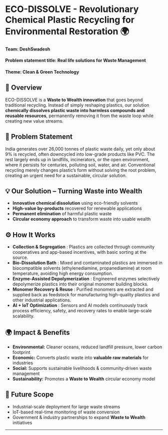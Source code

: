 # ECO-DISSOLVE - Revolutionary Chemical Plastic Recycling for Environmental Restoration  🌍
#### **Team:** DeshSwadesh 
#### **Problem statement title:** Real life solutions for Waste Management
#### **Theme:** Clean & Green Technology


## 🚀 Overview  
ECO-DISSOLVE is a **Waste to Wealth innovation** that goes beyond traditional recycling. Instead of simply reshaping plastics, our solution **chemically dissolves plastic waste into harmless compounds and reusable resources**, permanently removing it from the waste loop while creating new value streams.  



## 🌱 Problem Statement  
India generates over 26,000 tonnes of plastic waste daily, yet only about 9% is recycled, often downcycled into low-grade products like PVC. The rest largely ends up in landfills, incinerators, or the open environment, where it persists for centuries, polluting soil, water, and air. Conventional recycling merely changes plastic’s form without solving the root problem, creating an urgent need for a sustainable, circular solution.


## 💡 Our Solution – Turning Waste into Wealth  
- **Innovative chemical dissolution** using eco-friendly solvents  
- **High-value by-products** recovered for renewable applications  
- **Permanent elimination** of harmful plastic waste  
- **Circular economy approach** to transform waste into usable wealth  



## ⚙️ How It Works  
- **Collection & Segregation** : Plastics are collected through community cooperatives and app-based incentives, with basic sorting at the source.  
- **Bio-Dissolution Bath**  : Mixed and contaminated plastics are immersed in biocompatible solvents (ethylenediamine, propanediamine) at room temperature, avoiding high energy consumption.  
- **Enzyme-Assisted Depolymerization**  : Engineered enzymes selectively depolymerize plastics into their original monomer building blocks.  
- **Monomer Recovery & Reuse**  : Purified monomers are extracted and supplied back as feedstock for manufacturing high-quality plastics and other industrial applications.  
- **AI + IoT Optimization**  : Sensors and AI models continuously track process efficiency, safety, and recovery rates to enable large-scale scalability.  


## 🌍 Impact & Benefits  
- **Environmental:** Cleaner oceans, reduced landfill pressure, lower carbon footprint  
- **Economic:** Converts plastic waste into **valuable raw materials** for industries  
- **Social:** Supports sustainable livelihoods & community-driven waste management  
- **Sustainability:** Promotes a **Waste to Wealth** circular economy model  


## 📌 Future Scope  
- Industrial-scale deployment for large waste streams  
- IoT-based real-time monitoring of waste conversion  
- Government & industry partnerships to expand **Waste to Wealth** initiatives  

---
